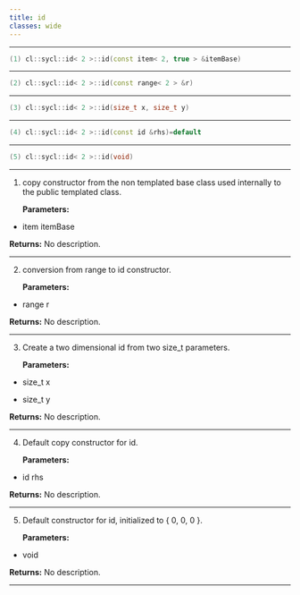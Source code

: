 ```yaml
---
title: id
classes: wide
---
```



---

```cpp
(1) cl::sycl::id< 2 >::id(const item< 2, true > &itemBase)
```

---

```cpp
(2) cl::sycl::id< 2 >::id(const range< 2 > &r)
```

---

```cpp
(3) cl::sycl::id< 2 >::id(size_t x, size_t y)
```

---

```cpp
(4) cl::sycl::id< 2 >::id(const id &rhs)=default
```

---

```cpp
(5) cl::sycl::id< 2 >::id(void)
```

---

1. copy constructor from the non templated base class used internally to the public templated class. 

   **Parameters:**

  * item itemBase

   

   **Returns:** No description.

---

2. conversion from range to id constructor. 

   **Parameters:**

  * range r

   

   **Returns:** No description.

---

3. Create a two dimensional id from two size_t parameters. 

   **Parameters:**

  * size_t x

   

  * size_t y

   

   **Returns:** No description.

---

4. Default copy constructor for id. 

   **Parameters:**

  * id rhs

   

   **Returns:** No description.

---

5. Default constructor for id, initialized to { 0, 0, 0 }. 

   **Parameters:**

  * void 

   

   **Returns:** No description.

---

